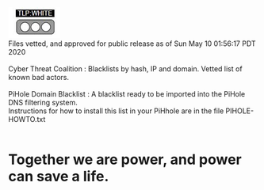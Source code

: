 ![TLP:WHITE](https://github.com/COVID-19-CTI-LEAGUE/PUBLIC_RELEASE/blob/master/MARKUP_RESOURCES/TLP-IMAGES/TLP-WHITE.jpg)<BR>Files vetted, and approved for public release as of Sun May 10 01:56:17 PDT 2020<br><br>Cyber Threat Coalition : Blacklists by hash, IP and domain. Vetted list of known bad actors.<br><br>PiHole Domain Blacklist : A blacklist ready to be imported into the PiHole DNS filtering system.<br>Instructions for how to install this list in your PiHhole are in the file PIHOLE-HOWTO.txt<BR><BR><h1>Together we are power, and power can save a life.</h1>
